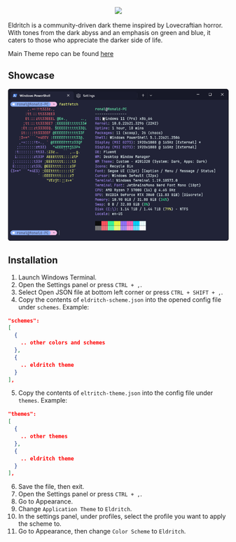 <!-- DO NOT CHANGE THIS -->
<p align="center">
<img src="https://raw.github.com/eldritch-theme/eldritch/master/assets/logo/logo.png" width=150>
</p>
<p>
Eldritch is a community-driven dark theme inspired by Lovecraftian horror. With tones from the dark abyss and an emphasis on green and blue, it caters to those who appreciate the darker side of life.
</p>

Main Theme repo can be found [here](https://github.com/eldritch-theme/eldritch)

## Showcase
<!-- Your screenshot should go here -->
<img src="screenshot.png" alt="Screenshot"/><br/>

## Installation
1. Launch Windows Terminal.
2. Open the Settings panel or press `CTRL + ,`.
3. Select Open JSON file at bottom left corner or press `CTRL + SHIFT + ,`.
4. Copy the contents of `eldritch-scheme.json` into the opened config file under `schemes`.
Example:
```json
"schemes":
[
  {
    .. other colors and schemes
  },
  {
    .. eldritch theme
  }
],
```
5. Copy the contents of `eltritch-theme.json` into the config file under `themes`.
Example:
```json
"themes":
[
  {
    .. other themes
  },
  {
    .. eldritch theme
  }
],
```
6. Save the file, then exit.
7. Open the Settings panel or press `CTRL + ,`.
8. Go to Appearance.
9. Change `Application Theme` to `Eldritch`.
10. In the settings panel, under profiles, select the profile you want to apply the scheme to.
11. Go to Appearance, then change `Color Scheme` to `Eldritch`.
